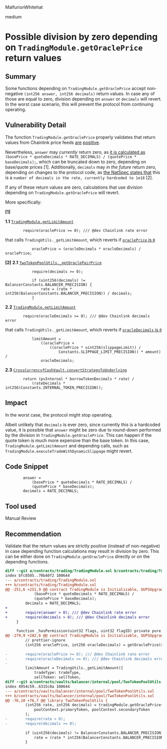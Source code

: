 MalfurionWhitehat

medium

# Possible division by zero depending on `TradingModule.getOraclePrice` return values

## Summary

Some functions depending on `TradingModule.getOraclePrice` accept non-negative `(int256 answer, int256 decimals)` return values. In case any of those are equal to zero, division depending on `answer` or `decimals` will revert. In the worst case scenario, this will prevent the protocol from continuing operating.

## Vulnerability Detail

The function `TradingModule.getOraclePrice` properly validates that return values from Chainlink price feeds [are](https://github.com/notional-finance/leveraged-vaults/blob/dd797156651580737ba54506db075b9fdb3d35e9/contracts/trading/TradingModule.sol#L244) [positive](https://github.com/notional-finance/leveraged-vaults/blob/dd797156651580737ba54506db075b9fdb3d35e9/contracts/trading/TradingModule.sol#L248). 

Nevertheless, `answer` may _currently_ return zero, as [it is calculated as](https://github.com/notional-finance/leveraged-vaults/blob/dd797156651580737ba54506db075b9fdb3d35e9/contracts/trading/TradingModule.sol#L250-L252) `(basePrice * quoteDecimals * RATE_DECIMALS) / (quotePrice * baseDecimals);`, which can be truncated down to zero, depending on base/quote prices [1]. Additionally, `decimals` may _in the future_ return zero, depending on changes to the protocol code, as [the NatSpec states that](https://github.com/notional-finance/leveraged-vaults/blob/dd797156651580737ba54506db075b9fdb3d35e9/contracts/trading/TradingModule.sol#L229) this is a `number of decimals in the rate, currently hardcoded to 1e18` [2].

If any of these return values are zero, calculations that use division depending on `TradingModule.getOraclePrice` will revert.

More specifically:

**[1]**

**1.1** [`TradingModule.getLimitAmount`](https://github.com/notional-finance/leveraged-vaults/blob/dd797156651580737ba54506db075b9fdb3d35e9/contracts/trading/TradingModule.sol#L282)

```solidity
        require(oraclePrice >= 0); /// @dev Chainlink rate error
```

that calls `TradingUtils._getLimitAmount`, which reverts if [`oraclePrice` is `0`](https://github.com/notional-finance/leveraged-vaults/blob/dd797156651580737ba54506db075b9fdb3d35e9/contracts/trading/TradingUtils.sol#L207)

```solidity
            oraclePrice = (oracleDecimals * oracleDecimals) / oraclePrice;
```

**[2]**
**2.1** [`TwoTokenPoolUtils._getOraclePairPrice`](https://github.com/notional-finance/leveraged-vaults/blob/dd797156651580737ba54506db075b9fdb3d35e9/contracts/vaults/balancer/internal/pool/TwoTokenPoolUtils.sol#L101-L105)

```solidity
            require(decimals >= 0);

            if (uint256(decimals) != BalancerConstants.BALANCER_PRECISION) {
                rate = (rate * int256(BalancerConstants.BALANCER_PRECISION)) / decimals;
            }
```

**2.2** [`TradingModule.getLimitAmount`](https://github.com/notional-finance/leveraged-vaults/blob/dd797156651580737ba54506db075b9fdb3d35e9/contracts/trading/TradingModule.sol#L283)

```solidity
        require(oracleDecimals >= 0); /// @dev Chainlink decimals error
```

that calls `TradingUtils._getLimitAmount`, which reverts if [`oracleDecimals` is `0`](https://github.com/notional-finance/leveraged-vaults/blob/dd797156651580737ba54506db075b9fdb3d35e9/contracts/trading/TradingUtils.sol#L210-L214)

```solidity
            limitAmount =
                ((oraclePrice + 
                    ((oraclePrice * uint256(slippageLimit)) /
                        Constants.SLIPPAGE_LIMIT_PRECISION)) * amount) / 
                oracleDecimals;
```

**2.3** [`CrossCurrencyfCashVault.convertStrategyToUnderlying`](https://github.com/notional-finance/leveraged-vaults/blob/b7f75fd6946dad9661d2476b7b9c7fe3eb78bcd2/contracts/vaults/CrossCurrencyfCashVault.sol#L174-L182)

```solidity
        return (pvInternal * borrowTokenDecimals * rate) /
            (rateDecimals * int256(Constants.INTERNAL_TOKEN_PRECISION));
```

## Impact

In the worst case, the protocol might stop operating. 

Albeit unlikely that `decimals` is ever zero, since currently this is a hardcoded value, it is possible that `answer` might be zero due to round-down performed by the division in `TradingModule.getOraclePrice`. This can happen if the quote token is much more expensive than the base token. In this case, `TradingModule.getLimitAmount` and depending calls, such as `TradingModule.executeTradeWithDynamicSlippage` might revert.

## Code Snippet

```solidity
        answer =
            (basePrice * quoteDecimals * RATE_DECIMALS) /
            (quotePrice * baseDecimals);
        decimals = RATE_DECIMALS;
```

## Tool used

Manual Review

## Recommendation

Validate that the return values are strictly positive (instead of non-negative) in case depending function calculations may result in division by zero. This can be either done on `TradingModule.getOraclePrice` directly or on the depending functions.

```diff
diff --git a/contracts/trading/TradingModule.sol b/contracts/trading/TradingModule.sol
index bfc8505..70b40f2 100644
--- a/contracts/trading/TradingModule.sol
+++ b/contracts/trading/TradingModule.sol
@@ -251,6 +251,9 @@ contract TradingModule is Initializable, UUPSUpgradeable, ITradingModule {
             (basePrice * quoteDecimals * RATE_DECIMALS) /
             (quotePrice * baseDecimals);
         decimals = RATE_DECIMALS;
+
+        require(answer > 0); /// @dev Chainlink rate error
+        require(decimals > 0); /// @dev Chainlink decimals error
     }
 
     function _hasPermission(uint32 flags, uint32 flagID) private pure returns (bool) {
@@ -279,9 +282,6 @@ contract TradingModule is Initializable, UUPSUpgradeable, ITradingModule {
         // prettier-ignore
         (int256 oraclePrice, int256 oracleDecimals) = getOraclePrice(sellToken, buyToken);
 
-        require(oraclePrice >= 0); /// @dev Chainlink rate error
-        require(oracleDecimals >= 0); /// @dev Chainlink decimals error
-
         limitAmount = TradingUtils._getLimitAmount({
             tradeType: tradeType,
             sellToken: sellToken,
diff --git a/contracts/vaults/balancer/internal/pool/TwoTokenPoolUtils.sol b/contracts/vaults/balancer/internal/pool/TwoTokenPoolUtils.sol
index 4954c59..6315c0a 100644
--- a/contracts/vaults/balancer/internal/pool/TwoTokenPoolUtils.sol
+++ b/contracts/vaults/balancer/internal/pool/TwoTokenPoolUtils.sol
@@ -76,10 +76,7 @@ library TwoTokenPoolUtils {
         (int256 rate, int256 decimals) = tradingModule.getOraclePrice(
             poolContext.primaryToken, poolContext.secondaryToken
         );
-        require(rate > 0);
-        require(decimals >= 0);
 
         if (uint256(decimals) != BalancerConstants.BALANCER_PRECISION) {
             rate = (rate * int256(BalancerConstants.BALANCER_PRECISION)) / decimals;
         }

```



